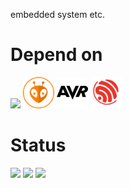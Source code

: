 <p>
embedded system etc.
</p>

# Depend on
<p>
<img src="http://devicons.acavalkyrie.workers.dev/icons?i=arduino,raspberrypi,bash,rust,c,cpp,cs,dotnet,py,selenium,js,docker,bots,godot,unity,atom,vscode,vim,neovim,git,github">
<img height=50px src="platformio.svg">
<img height=50px src="avr.svg">
<img height=50px src="espressif-systems.svg">
</p>

# Status
<p>
<img height=150px src="https://github-readme-stats.vercel.app/api/top-langs/?username=acaValkyrie&layout=compact&theme=onedark">
<img height=150px src="https://github-readme-stats.vercel.app/api?username=acaValkyrie&count_private=true&show_icons=true&theme=onedark">
<img src="https://github-profile-trophy.vercel.app/?username=acaValkyrie&theme=onedark">
<p>
